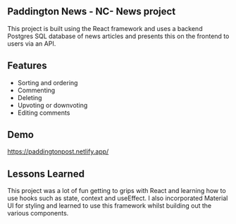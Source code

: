 
## Paddington News - NC- News project

This project is built using the React framework and uses a backend Postgres SQL database of news articles and presents this on the frontend to users via an API.


## Features

- Sorting and ordering
- Commenting
- Deleting
- Upvoting or downvoting
- Editing comments


## Demo

https://paddingtonpost.netlify.app/


## Lessons Learned

This project was a lot of fun getting to grips with React and learning how to use hooks such as state, context and useEffect. 
I also incorporated Material UI for styling and learned to use this framework whilst building out the various components.

